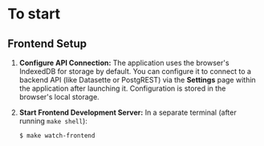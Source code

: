 # To start

## Frontend Setup

1.  **Configure API Connection:**
    The application uses the browser's IndexedDB for storage by default. You can configure it to connect to a backend API (like Datasette or PostgREST) via the **Settings** page within the application after launching it. Configuration is stored in the browser's local storage.

2.  **Start Frontend Development Server:**
    In a separate terminal (after running `make shell`):
    ```
    $ make watch-frontend
    ```
